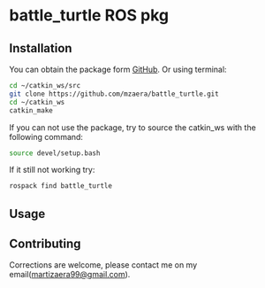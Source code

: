 # battle_turtle ROS pkg

## Installation

You can obtain the package form [GitHub](https://github.com/mzaera/battle_turtle.git). Or using terminal:
```bash
cd ~/catkin_ws/src
git clone https://github.com/mzaera/battle_turtle.git
cd ~/catkin_ws
catkin_make
```
If you can not use the package, try to source the catkin_ws with the following command:
 
```bash
source devel/setup.bash
```
If it still not working try:
```bash
rospack find battle_turtle
```

## Usage



## Contributing
Corrections are welcome, please contact me on my email(martizaera99@gmail.com).





